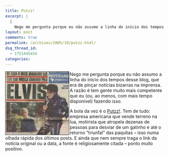 ```yaml
---
title: Putzz!
excerpt: |
  |
    Nego me pergunta porque eu não assumo a linha do início dos tempos desse blog, que era de pinçar notícias bizarras na imprensa. A razão é tem gente muito mais competente que eu (ou, ao menos, com mais tempo disponível)...
layout: post
comments: true
permalink: /archives/2005/10/putzz.html/
dsq_thread_id:
  - 1751445454
categories:
---
```

<img title="putzz.jpg" src="/archives/img/putzz.jpg" width="200" height="198" align="left" border="1" style="margin-right:2px"/>Nego me pergunta porque eu não assumo a linha do início dos tempos desse blog, que era de pinçar notícias bizarras na imprensa. A razão é tem gente muito mais competente que eu (ou, ao menos, com mais tempo disponível) fazendo isso.

A bola da vez é o [Putzz!][1]. Tem de tudo: empresa americana que vende terreno na lua, motirista que atropela dezenas de pessoas para desviar de um gatinho e até o retorno &#8220;triunfal&#8221; das paquitas &#8211; isso numa olhada rápida dos últimos posts. E ainda que nem sempre traga o link da notícia original ou a data, a fonte é religiosamente citada &#8211; ponto muito positivo.

 [1]: http://www.pussycatzz.blogspot.com/
